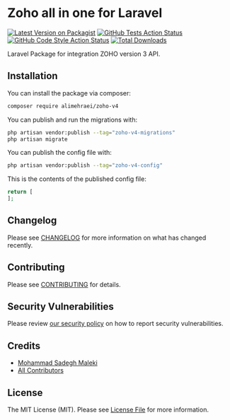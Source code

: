 


# Zoho all in one for Laravel

[![Latest Version on Packagist](https://img.shields.io/packagist/v/alimehraei/zoho-v4.svg?style=flat-square)](https://packagist.org/packages/alimehraei/zoho-v4)
[![GitHub Tests Action Status](https://img.shields.io/github/workflow/status/alimehraei/zoho-v4/run-tests?label=tests)](https://github.com/alimehraei/zoho-v4/actions?query=workflow%3Arun-tests+branch%3Amain)
[![GitHub Code Style Action Status](https://img.shields.io/github/workflow/status/alimehraei/zoho-v4/Fix%20PHP%20code%20style%20issues?label=code%20style)](https://github.com/alimehraei/zoho-v4/actions?query=workflow%3A"Fix+PHP+code+style+issues"+branch%3Amain)
[![Total Downloads](https://img.shields.io/packagist/dt/alimehraei/zoho-v4.svg?style=flat-square)](https://packagist.org/packages/alimehraei/zoho-v4)

Laravel Package for integration ZOHO version 3 API.

## Installation

You can install the package via composer:

```bash
composer require alimehraei/zoho-v4
```

You can publish and run the migrations with:

```bash
php artisan vendor:publish --tag="zoho-v4-migrations"
php artisan migrate
```

You can publish the config file with:

```bash
php artisan vendor:publish --tag="zoho-v4-config"
```

This is the contents of the published config file:

```php
return [
];
```

<!-- ## Usage

```php
$zohoAllInOne = new alimehraei\ZohoAllInOne();
echo $zohoAllInOne->echoPhrase('Hello, alimehraei!');
``` -->

<!-- ## Testing

```bash
composer test
``` -->

## Changelog

Please see [CHANGELOG](CHANGELOG.md) for more information on what has changed recently.

## Contributing

Please see [CONTRIBUTING](CONTRIBUTING.md) for details.

## Security Vulnerabilities

Please review [our security policy](../../security/policy) on how to report security vulnerabilities.

## Credits

- [Mohammad Sadegh Maleki](https://github.com/alimehraei)
- [All Contributors](../../contributors)

## License

The MIT License (MIT). Please see [License File](LICENSE.md) for more information.
